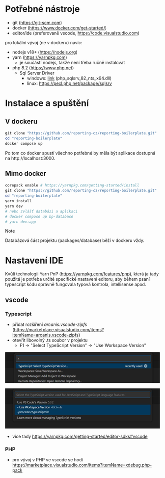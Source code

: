 # Potřebné nástroje
- git (https://git-scm.com)
- docker (https://www.docker.com/get-started/)
- editor/ide (preferovaně vscode, https://code.visualstudio.com)

pro lokální vývoj (ne v dockeru) navíc:
- nodejs v18+ (https://nodejs.org)
- yarn (https://yarnpkg.com)
	- je součástí nodejs, takže není třeba ručně instalovat
- php 8.2 (https://www.php.net)
	- Sql Server Driver
		- windows: [link](https://learn.microsoft.com/en-us/sql/connect/php/download-drivers-php-sql-server?view=sql-server-ver16#download) (php_sqlsrv_82_nts_x64.dll)
		- linux: https://pecl.php.net/package/sqlsrv

# Instalace a spuštění

## V dockeru
```powershell
git clone "https://github.com/reporting-cz/reporting-boilerplate.git"
cd "reporting-boilerplate"
docker compose up
```

Po tom co docker spustí všechno potřebné by měla být aplikace dostupná na http://localhost:3000.


## Mimo docker
```powershell
corepack enable # https://yarnpkg.com/getting-started/install
git clone "https://github.com/reporting-cz/reporting-boilerplate.git"
cd "reporting-boilerplate"
yarn install
yarn dev
# nebo zvlášť databázi a aplikaci
# docker compose up bp-database
# yarn dev:app
```

> [!NOTE]
> Databázová část projektu (packages/database) běží v dockeru vždy.

# Nastavení IDE

Kvůli technologii Yarn PnP (https://yarnpkg.com/features/pnp), která ja tady použitá je potřeba určité specifické nastavení editoru, aby během psaní typescript kódu správně fungovala typová kontrola, intellisense apod.

## vscode
### Typescript
- přidat rozšíření *arcanis.vscode-zipfs* (https://marketplace.visualstudio.com/items?itemName=arcanis.vscode-zipfs)
- otevřít libovolný .ts soubor v projektu
	- F1 -> "Select TypeScript Version" -> "Use Workspace Version"

![Select TypeScript Version](assets/vscode_ts_1.jpg)

![Use Workspace Version](assets/vscode_ts_2.jpg)


- více tady https://yarnpkg.com/getting-started/editor-sdks#vscode


### PHP
- pro vývoj v PHP ve vscode se hodí https://marketplace.visualstudio.com/items?itemName=xdebug.php-pack
